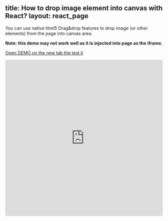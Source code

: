 title: How to drop image element into canvas with React?
layout: react_page
---

You can use native html5 Drag&drop features to drop image (or other elements) from the page into canvas area.

**Note: this demo may not work well as it is injected into page as the iframe.**

[Open DEMO on the new tab the test it](https://g4sc2.csb.app/)

<iframe src="https://codesandbox.io/embed/github/konvajs/site/tree/master/react-demos/drop_image_into_stage?hidenavigation=1&view=split&fontsize=10" style="width:100%; height:500px; border:0; border-radius: 4px; overflow:hidden;" sandbox="allow-modals allow-forms allow-popups allow-scripts allow-same-origin"></iframe>



